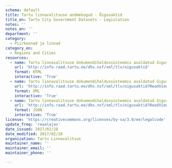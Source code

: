 ```yaml
---
schema: default
title: Tartu linnavalitsuse andmekogud - Õigusaktid
title_en: Tartu City Government Datasets - Legislation
notes: ''
notes_en: ''
department: ''
category:
  - Piirkonnad ja linnad
category_en:
  - Regions and Cities
resources:
  - name: Tartu linnavalitsuse dokumendihaldussüsteemis avaldatud õigusaktid
    url: 'http://info.raad.tartu.ee/dhs.nsf/xml/tlv/oigusaktid'
    format: HTML
    interactive: 'True'
  - name: Tartu linnavalitsuse dokumendihaldussüsteemis avaldatud õigusaktid
    url: 'http://info.raad.tartu.ee/dhs.nsf/xml/tlv/oigusaktid?ReadViewEntries'
    format: XML
    interactive: 'True'
  - name: Tartu linnavalitsuse dokumendihaldussüsteemis avaldatud õigusaktid
    url: 'http://info.raad.tartu.ee/dhs.nsf/xml/tlv/oigusaktid?ReadViewEntries&Outputformat=JSON'
    format: JSON
    interactive: 'True'
license: 'https://creativecommons.org/licenses/by-sa/3.0/ee/legalcode'
update_freq: 'reaalajas'
date_issued: 2017/02/28
date_modified: 2017/02/28
organization: Tartu Linnavalitsus
maintainer_name: ''
maintainer_email: ''
maintainer_phone: ''

---
```

